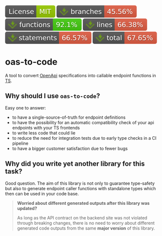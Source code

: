 ![MIT License](./badges/license-mit.svg)
![Branches](./badges/jest/coverage-branches.svg)
![Functions](./badges/jest/coverage-functions.svg)
![Lines](./badges/jest/coverage-lines.svg)
![Statements](./badges/jest/coverage-statements.svg)
![Coverage total](./badges/jest/coverage-total.svg)

# oas-to-code
A tool to convert [OpenApi](https://swagger.io/specification/) specifications into callable endpoint functions in [TS](https://www.typescriptlang.org/).

## Why should I use `oas-to-code`?
Easy one to answer:
- to have a single-source-of-truth for endpoint definitions
- to have the possibility for an automatic compatibility check of your api endpoints with your TS frontends
- to write less code that could lie
- to reduce the need for integration tests due to early type checks in a CI pipeline
- to have a bigger customer satisfaction due to fewer bugs

## Why did you write yet another library for this task?
Good question. The aim of this library is not only to guarantee type-safety but also to generate
endpoint caller functions with standalone types which then can be used in your code base.

> **Worried about different generated outputs after this library was updated?**
> 
> As long as the API contract on the backend site was not violated through breaking changes,
> there is no need to worry about different generated code outputs from the same **major version** of this library.
